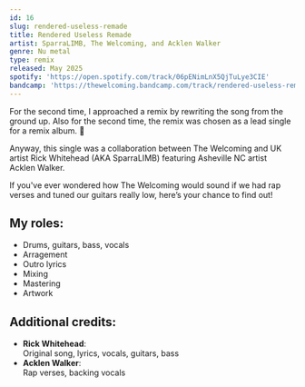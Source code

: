 ```yaml
---
id: 16
slug: rendered-useless-remade
title: Rendered Useless Remade
artist: SparraLIMB, The Welcoming, and Acklen Walker
genre: Nu metal
type: remix
released: May 2025
spotify: 'https://open.spotify.com/track/06pENimLnX5QjTuLye3CIE'
bandcamp: 'https://thewelcoming.bandcamp.com/track/rendered-useless-remade'
---
```


<script>
  import MulticolBlock from '$lib/MulticolBlock.svelte';
  import TextBlock from '$lib/TextBlock.svelte';
  import ReleaseImg from '$lib/ReleaseImg.svelte';
</script>

<TextBlock>

<ReleaseImg slug="rendered-useless-remade" />

<div>

For the second time, I approached a remix by rewriting the song from the ground up. Also for the second time, the remix was chosen as a lead single for a remix album. 🥰

Anyway, this single was a collaboration between The Welcoming and UK artist Rick Whitehead (AKA SparraLIMB) featuring Asheville NC artist Acklen Walker.

If you've ever wondered how The Welcoming would sound if we had rap verses and tuned our guitars really low, here’s your chance to find out!

</div>

</TextBlock>

<MulticolBlock>
<TextBlock>

## My roles:

- Drums, guitars, bass, vocals
- Arragement
- Outro lyrics
- Mixing
- Mastering
- Artwork

</TextBlock>

<TextBlock>

## Additional credits:

- **Rick Whitehead**: <br />
  Original song, lyrics, vocals, guitars, bass
- **Acklen Walker**: <br />
  Rap verses, backing vocals

</TextBlock>
</MulticolBlock>
